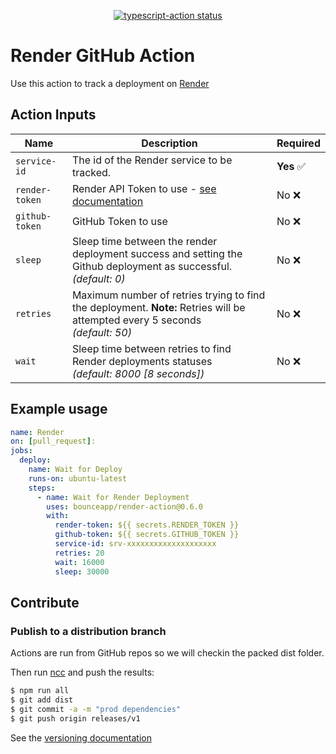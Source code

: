 <p align="center">
  <a href="https://github.com/Bounceapp/rendert-action/actions"><img alt="typescript-action status" src="https://github.com/Bounceapp/render-action/workflows/build/badge.svg"></a>
</p>

# Render GitHub Action

Use this action to track a deployment on [Render](https://render.com)

## Action Inputs

| Name | Description | Required |
| -----| ----------- | -------- |
| `service-id`   | The id of the Render service to be tracked. | **Yes** ✅ |
| `render-token` | Render API Token to use - [see documentation](https://render.com/docs/api#creating-an-api-key) | No ❌ |
| `github-token` | GitHub Token to use | No ❌ |
| `sleep`        | Sleep time between the render deployment success and setting the Github deployment as successful.<br/>*(default: 0)* | No ❌ |
| `retries`      | Maximum number of retries trying to find the deployment. **Note:** Retries will be attempted every 5 seconds</br>*(default: 50)* | No ❌ |
| `wait`         | Sleep time between retries to find Render deployments statuses<br/>*(default: 8000 [8 seconds])* | No ❌ |

## Example usage

```yaml
name: Render
on: [pull_request]:
jobs:
  deploy:
    name: Wait for Deploy
    runs-on: ubuntu-latest
    steps:
      - name: Wait for Render Deployment
        uses: bounceapp/render-action@0.6.0
        with:
          render-token: ${{ secrets.RENDER_TOKEN }}
          github-token: ${{ secrets.GITHUB_TOKEN }}
          service-id: srv-xxxxxxxxxxxxxxxxxxxx
          retries: 20
          wait: 16000
          sleep: 30000
```

## Contribute

### Publish to a distribution branch

Actions are run from GitHub repos so we will checkin the packed dist folder.

Then run [ncc](https://github.com/zeit/ncc) and push the results:

```bash
$ npm run all
$ git add dist
$ git commit -a -m "prod dependencies"
$ git push origin releases/v1
```

See the [versioning documentation](https://github.com/actions/toolkit/blob/master/docs/action-versioning.md)
